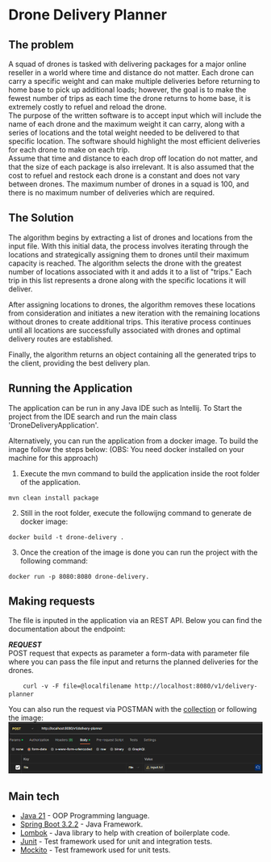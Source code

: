 # Drone Delivery Planner

## The problem
A squad of drones is tasked with delivering packages for a major online reseller in a world
where time and distance do not matter. Each drone can carry a specific weight and can make
multiple deliveries before returning to home base to pick up additional loads; however, the goal
is to make the fewest number of trips as each time the drone returns to home base, it is
extremely costly to refuel and reload the drone.  
The purpose of the written software is to accept input which will include the name of each
drone and the maximum weight it can carry, along with a series of locations and the total weight
needed to be delivered to that specific location. The software should highlight the most efficient
deliveries for each drone to make on each trip.  
Assume that time and distance to each drop off location do not matter, and that the size of
each package is also irrelevant. It is also assumed that the cost to refuel and restock each
drone is a constant and does not vary between drones. The maximum number of drones in a
squad is 100, and there is no maximum number of deliveries which are required.

## The Solution
The algorithm begins by extracting a list of drones and 
locations from the input file. With this initial data, the process involves 
iterating through the locations and strategically assigning them to drones
until their maximum capacity is reached. The algorithm selects the drone with
the greatest number of locations associated with it and adds it to a list 
of "trips." Each trip in this list represents a drone along with the 
specific locations it will deliver.

After assigning locations to drones, the algorithm removes these locations 
from consideration and initiates a new iteration with the remaining locations
without drones to create additional trips. This iterative process continues 
until all locations are successfully associated with drones and optimal 
delivery routes are established.

Finally, the algorithm returns an object containing all the generated trips 
to the client, providing the best delivery plan.

## Running the Application
The application can be run in any Java IDE such as Intellij. To Start the project from the IDE search and 
run the main class 'DroneDeliveryApplication'.

Alternatively, you can run the application from a docker image. To build the image follow the steps below:
(OBS: You need docker installed on your machine for this approach)

1. Execute the mvn command to build the application inside the root folder of the application.
```
mvn clean install package
```
2. Still in the root folder, execute the followijng command to generate de docker image:
```
docker build -t drone-delivery .
```
3. Once the creation of the image is done you can run the project with the following command:
```
docker run -p 8080:8080 drone-delivery.
```

## Making requests
The file is inputed in the application via an REST API. Below you can find the documentation about the endpoint:

***REQUEST***  
POST request that expects as parameter a form-data with parameter file where you can pass the file input and returns the planned deliveries for the drones.
```
    curl -v -F file=@localfilename http://localhost:8080/v1/delivery-planner
```

You can also run the request via POSTMAN with the [collection](https://raw.githubusercontent.com/bvigentas/drone-delivery-planner/main/src/main/resources/drone-delivery-planner.postman_collection) or following the image:
![img.png](img.png)

## Main tech
* [Java 21](https://www.java.com/en/) - OOP Programming language.
* [Spring Boot 3.2.2](https://spring.io/projects/spring-boot/) - Java Framework.
* [Lombok](https://projectlombok.org/) - Java library to help with creation of boilerplate code.
* [Junit](https://junit.org/junit5/) - Test framework used for unit and integration tests.
* [Mockito](https://site.mockito.org/) - Test framework used for unit tests.
